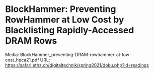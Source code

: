# BlockHammer: Preventing RowHammer at Low Cost by Blacklisting Rapidly-Accessed DRAM Rows

Media: BlockHammer_preventing-DRAM-rowhammer-at-low-cost_hpca21.pdf
URL: https://safari.ethz.ch/digitaltechnik/spring2021/doku.php?id=readings